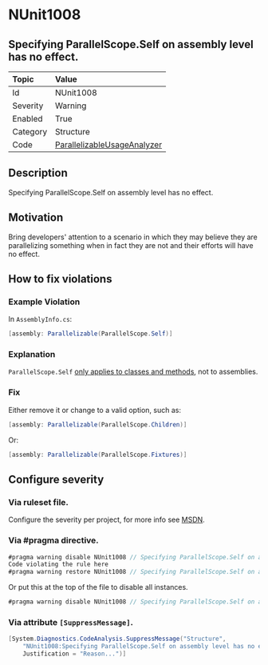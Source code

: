 # NUnit1008
## Specifying ParallelScope.Self on assembly level has no effect.

| Topic    | Value
| :--      | :--
| Id       | NUnit1008
| Severity | Warning
| Enabled  | True
| Category | Structure
| Code     | [ParallelizableUsageAnalyzer](https://github.com/nunit/nunit.analyzers/blob/master/src/nunit.analyzers/ParallelizableUsage/ParallelizableUsageAnalyzer.cs)


## Description

Specifying ParallelScope.Self on assembly level has no effect.

## Motivation

Bring developers' attention to a scenario in which they may believe they are parallelizing something when in fact they are not and their efforts will have no effect.

## How to fix violations

### Example Violation

In `AssemblyInfo.cs`:

```csharp
[assembly: Parallelizable(ParallelScope.Self)]
```

### Explanation

`ParallelScope.Self` [only applies to classes and methods](https://github.com/nunit/docs/wiki/Parallelizable-Attribute), not to assemblies.

### Fix

Either remove it or change to a valid option, such as:

```csharp
[assembly: Parallelizable(ParallelScope.Children)]
```

Or:

```csharp
[assembly: Parallelizable(ParallelScope.Fixtures)]
```

<!-- start generated config severity -->
## Configure severity

### Via ruleset file.

Configure the severity per project, for more info see [MSDN](https://msdn.microsoft.com/en-us/library/dd264949.aspx).

### Via #pragma directive.
```C#
#pragma warning disable NUnit1008 // Specifying ParallelScope.Self on assembly level has no effect.
Code violating the rule here
#pragma warning restore NUnit1008 // Specifying ParallelScope.Self on assembly level has no effect.
```

Or put this at the top of the file to disable all instances.
```C#
#pragma warning disable NUnit1008 // Specifying ParallelScope.Self on assembly level has no effect.
```

### Via attribute `[SuppressMessage]`.

```C#
[System.Diagnostics.CodeAnalysis.SuppressMessage("Structure", 
    "NUnit1008:Specifying ParallelScope.Self on assembly level has no effect.",
    Justification = "Reason...")]
```
<!-- end generated config severity -->
